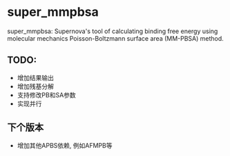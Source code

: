 # super_mmpbsa
super_mmpbsa: Supernova's tool of calculating binding free energy using 
molecular mechanics Poisson-Boltzmann surface area (MM-PBSA) method.

## TODO:
- 增加结果输出
- 增加残基分解
- 支持修改PB和SA参数
- 实现并行

## 下个版本
- 增加其他APBS依赖, 例如AFMPB等

